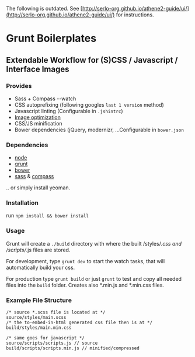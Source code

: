 The following is outdated. See [http://serlo-org.github.io/athene2-guide/ui/](http://serlo-org.github.io/athene2-guide/ui/) for instructions.

Grunt Boilerplates
==================

## Extendable Workflow for (S)CSS / Javascript / Interface Images

### Provides

* Sass + Compass --watch
* CSS autoprefixing (following googles `last 1 version` method)
* Javascript linting (Configurable in `.jshintrc`)
* [Image optimization](https://github.com/gruntjs/grunt-contrib-imagemin)
* CSS/JS minification
* Bower dependencies (jQuery, modernizr, ...Configurable in `bower.json`


### Dependencies

* [node](http://nodejs.org)
* [grunt](http://gruntjs.com/)
* [bower](http://bower.io/)
* [sass](http://sass-lang.com/) & [compass](http://compass-style.org/)

.. or simply install yeoman.

### Installation

run `npm install && bower install`

### Usage


Grunt will create a `./build` directory with where the built /styles/*.css and /scripts/*.js files are stored.


For development, type `grunt dev` to start the watch tasks, that will automatically build your css.

For production type `grunt build` or just `grunt` to test and copy all needed files into the `build` folder. Creates also *.min.js and *.min.css files.

### Example File Structure

    /* source *.scss file is located at */
    source/styles/main.scss
    /* the to-embed-in-html generated css file then is at */
    build/styles/main.min.css

    /* same goes for javascript */
    source/scripts/scripts.js // source
    build/scripts/scripts.min.js // minified/compressed
